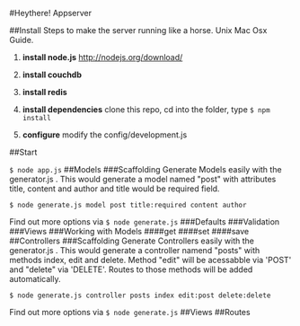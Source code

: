 #Heythere! Appserver



##Install
Steps to make the server running like a horse. Unix Mac Osx Guide.

1. __install node.js__ http://nodejs.org/download/

2. __install couchdb__

3. __install redis__

4. __install dependencies__
clone this repo, cd into the folder, type `$ npm install`

5. __configure__ modify the config/development.js

##Start

`$ node app.js`
##Models
###Scaffolding
Generate Models easily with the generator.js . This would generate a model named "post" with attributes title, content and author and title would be required field.

`$ node generate.js model post title:required content author`

Find out more options via `$ node generate.js`
###Defaults
###Validation
###Views
###Working with Models
####get
####set
####save
##Controllers
###Scaffolding
Generate Controllers easily with the generator.js . This would generate a controller namend "posts" with methods index, edit and delete. Method "edit" will be acessabble via 'POST' and "delete" via 'DELETE'. Routes to those methods will be added automatically.

`$ node generate.js controller posts index edit:post delete:delete`

Find out more options via `$ node generate.js`
##Views
##Routes
